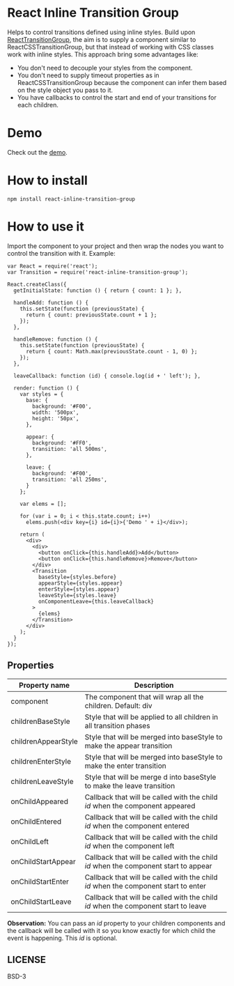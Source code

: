 # React Inline Transition Group

Helps to control transitions defined using inline styles. Build upon [ReactTransitionGroup](https://facebook.github.io/react/docs/animation.html), the aim is to supply a component similar to ReactCSSTransitionGroup, but that instead of working with CSS classes work with inline styles. This approach bring some advantages like:

* You don't need to decouple your styles from the component.
* You don't need to supply timeout properties as in ReactCSSTransitionGroup because the component can infer them based on the style object you pass to it.
* You have callbacks to control the start and end of your transitions for each children.

# Demo

Check out the [demo](http://felipethome.github.io/react-inline-transition-group/demo/index.html).

# How to install

    npm install react-inline-transition-group

# How to use it

Import the component to your project and then wrap the nodes you want to control the transition with it. Example:

    var React = require('react');
    var Transition = require('react-inline-transition-group');

    React.createClass({
      getInitialState: function () { return { count: 1 }; },

      handleAdd: function () {
        this.setState(function (previousState) {
          return { count: previousState.count + 1 };
        });
      },

      handleRemove: function () {
        this.setState(function (previousState) {
          return { count: Math.max(previousState.count - 1, 0) };
        });
      },

      leaveCallback: function (id) { console.log(id + ' left'); },

      render: function () {
        var styles = {
          base: {
            background: '#F00',
            width: '500px',
            height: '50px',
          },

          appear: {
            background: '#FF0',
            transition: 'all 500ms',
          },

          leave: {
            background: '#F00',
            transition: 'all 250ms',
          }
        };

        var elems = [];

        for (var i = 0; i < this.state.count; i++)
          elems.push(<div key={i} id={i}>{'Demo ' + i}</div>);

        return (
          <div>
            <div>
              <button onClick={this.handleAdd}>Add</button>
              <button onClick={this.handleRemove}>Remove</button>
            </div>
            <Transition
              baseStyle={styles.before}
              appearStyle={styles.appear}
              enterStyle={styles.appear}
              leaveStyle={styles.leave}
              onComponentLeave={this.leaveCallback}
            >
              {elems}
            </Transition>
          </div>
        );
      }
    });

## Properties

Property name | Description
------------ | -------------
component | The component that will wrap all the children. Default: div
childrenBaseStyle | Style that will be applied to all children in all transition phases
childrenAppearStyle | Style that will be merged into baseStyle to make the appear transition
childrenEnterStyle | Style that will be merged into baseStyle to make the enter transition
childrenLeaveStyle | Style that will be merge d into baseStyle to make the leave transition
onChildAppeared | Callback that will be called with the child *id* when the component appeared
onChildEntered | Callback that will be called with the child *id* when the component entered
onChildLeft | Callback that will be called with the child *id* when the component left
onChildStartAppear | Callback that will be called with the child *id* when the component start to appear
onChildStartEnter | Callback that will be called with the child *id* when the component start to enter
onChildStartLeave | Callback that will be called with the child *id* when the component start to leave

**Observation:** You can pass an *id* property to your children components and the callback will be called with it so you know exactly for which child the event is happening. This *id* is optional.

## LICENSE

BSD-3